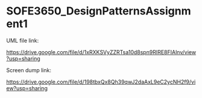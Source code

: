# SOFE3650_DesignPatternsAssignment1

UML file link:

https://drive.google.com/file/d/1xRXKSVyZZRTsa10d8spn9RIRE8FIAlnv/view?usp=sharing

Screen dump link:

https://drive.google.com/file/d/198tbxQx8Qh39qwJ2daAxL9eC2ycNH2f9/view?usp=sharing
